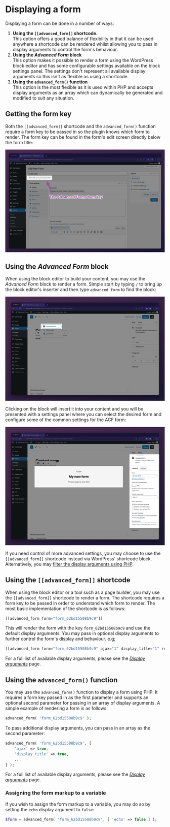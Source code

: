 # Displaying a form

Displaying a form can be done in a number of ways:

1. **Using the `[[advanced_form]]` shortcode.**<br>This option offers a good balance of flexibility in that it can be used
   anywhere a shortcode can be rendered whilst allowing you to pass in display arguments to control the form's
   behaviour.
2. **Using the _Advanced Form_ block**<br>This option makes it possible to render a form using the WordPress block
   editor and has some configurable settings available on the block settings panel. The settings don't represent all
   available display arguments so this isn't as flexible as using a shortcode.
3. **Using the `advanced_form()` function**<br>This option is the most flexible as it is used within PHP and accepts
   display arguments as an array which can dynamically be generated and modified to suit any situation.

## Getting the form key

Both the `[[advanced_form]]` shortcode and the `advanced_form()` function require a form key to be passed in so the plugin
knows which form to render. The form key can be found in the form's edit screen directly below the form title:

![advanced-forms-form-key.jpg](images/advanced-forms-form-key.jpg)

## Using the _Advanced Form_ block

When using the block editor to build your content, you may use the _Advanced Form_ block to render a form. Simple start
by typing `/` to bring up the block editor's inserter and then type `advanced form` to find the block:

![advanced-forms-for-acf-block-selection.jpg](images/advanced-forms-for-acf-block-selection.jpg)

Clicking on the block will insert it into your content and you will be presented with a settings panel where you can
select the desired form and configure some of the common settings for the ACF form:

![advanced-forms-for-acf-block-settings-panel.jpg](images/advanced-forms-for-acf-block-settings-panel.jpg)

If you need control of more advanced settings, you may choose to use the `[[advanced_form]]` shortcode instead via
WordPress' shortcode block. Alternatively, you
may [filter the display arguments using PHP](Display-arguments.md#filtering-display-arguments).

## Using the `[[advanced_form]]` shortcode

When using the block editor or a tool such as a page builder, you may use the `[[advanced_form]]` shortcode to render a
form. The shortcode requires a form key to be passed in order to understand which form to render. The most basic
implementation of the shortcode is as follows:

```php
[[advanced_form form="form_62bd15508b9c9"]]
```

This will render the form with the key `form_62bd15508b9c9` and use the default display arguments. You may pass in
optional display arguments to further control the form's display and behaviour. e.g;

```php
[[advanced_form form="form_62bd15508b9c9" ajax="1" display_title="1" redirect="https://example.com"]]
```

For a full list of available display arguments, please see the [_Display arguments_](Display-arguments.md) page.

## Using the `advanced_form()` function

You may use the `advanced_form()` function to display a form using PHP. It requires a form key passed in as the first
parameter and supports an optional second parameter for passing in an array of display arguments. A simple example of
rendering a form is as follows:

```php
advanced_form( 'form_62bd15508b9c9' );
```

To pass additional display arguments, you can pass in an array as the second parameter:

```php
advanced_form( 'form_62bd15508b9c9', [
	'ajax' => true,
	'display_title' => true,
	...
] );
```

For a full list of available display arguments, please see the [_Display arguments_](Display-arguments.md) page.

### Assigning the form markup to a variable

If you wish to assign the form markup to a variable, you may do so by setting the `echo` display argument to `false`:

```php
$form = advanced_form( 'form_62bd15508b9c9', [ 'echo' => false ] );
```

